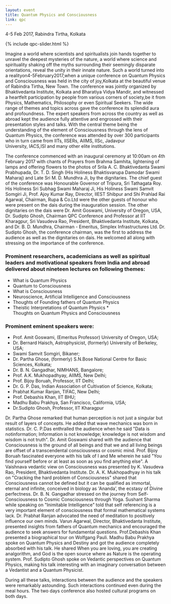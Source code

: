 ```yaml
---
layout: event
title: Quantum Physics and Consciousness
link: qpc
---
```


<p class="highlight">
4-5 Feb 2017, Rabindra Tirtha, Kolkata
</p>

{% include qpc-slider.html %}

Imagine a world where scientists and spiritualists join hands together to unravel the deepest mysteries of the nature, a world where science and spirituality shaking off the myths surrounding their seemingly disparate orientations, reveal the unity in their innate nature. Such a world turned into a realityon4-5February2017,when a unique conference on Quantum Physics and Consciousness was held in the city of joy,Kolkata at the beautiful venue of Rabindra Tirtha, New Town. The conference was jointly organized by Bhaktivedanta Institute, Kolkata and Bharatiya Vidya Mandir, and witnessed a heartfelt participation by people from various corners of society,be it from Physics, Mathematics, Philosophy or even Spiritual Seekers. The wide range of themes and topics across gave the conference its splendid aura and profoundness. The expert speakers from across the country as well as abroad kept the audience fully attentive and engrossed with their presentation styles and talks. With the central theme being the understanding of the element of Consciousness through the lens of Quantum Physics, the conference was attended by over 300 participants who in turn came from IITs, IISERs, AIIMS, IISc, Jadavpur University, IACS,ISI and many other elite institutions.

The conference commenced with an inaugural ceremony at 10:00am on 4th February 2017 with chants of Prayers from Brahma Samhita, lightening of lamps and offering flowers to the photos of Srila A. C. Bhaktivedanta Swami Prabhupada, Dr. T. D. Singh (His Holiness Bhaktisvarupa Damodar Swami Maharaj) and Late Sri M. D. Mundhra Ji, by the dignitaries. The chief guest of the conference was Honourable Governor of Tripura, Sri Tathagata Roy. His Holiness Sri Subhag Swami Maharaj Ji, His Holiness Swami Samvit Somgiri Ji, Prof. Ajoy Kumar Ray, Director, IIEST Shibpur and Shi Prahlad Rai Agarwal, Chairman, Rupa & Co.Ltd were the other guests of honour who were present on the dais during the inauguration session. The other dignitaries on the dais were Dr. Amit Goswami, University of Oregon, USA, Dr. Sudipto Ghosh, Chairman QPC Conference and Professor at IIT Kharagpur, Sri Vasudeva Rao, President, Bhaktivedanta Institute, Kolkata, and Dr. B. D. Mundhra, Chairman - Emeritus, Simplex Infrastructures Ltd. Dr. Sudipto Ghosh, the conference chairman, was the first to address the audience as well as the dignitaries on dais. He welcomed all along with stressing on the importance of the conference.

### Prominent researchers, academicians as well as spiritual leaders and motivational speakers from India and abroad delivered about nineteen lectures on following themes:

* What is Quantum Physics
* Quantum to Consciousness
* What is Consciousness
* Neuroscience, Artificial Intelligence and Consciousness
* Thoughts of Founding fathers of Quantum Physics
* Theistic Interpretations of Quantum Physics
​* Thoughts on Quantum Physics and Consciousness

### Prominent eminent speakers were:

* Prof. Amit Goswami, (Emeritus Professor) University of Oregon, USA;
* Dr. Bernard Haisch, Astrophysicist, (formerly) University of Berkeley, USA;
* Swami Samvit Somgiri, Bikaner;
* Dr. Partha Ghose, (formerly) S.N.Bose National Centre for Basic Sciences, Kolkata;
* Dr. B. N. Gangadhar, NIMHANS, Bangalore;
* Prof. A.K. Mukhopadhyay, AIIMS, New Delhi;
* Prof. Bijoy Boruah, Professor, IIT Delhi;
* Dr. G. P. Das, Indian Association of Cultivation of Science, Kolkata;
* Prabhat Kumar Ranjan, TIFAC, New Delhi;
* Prof. Debashis Khan, IIT BHU;
* Madhu Babu Prakhya, San Francisco, California, USA;
* Dr.Sudipto Ghosh, Professor, IIT Kharagpur

Dr. Partha Ghose remarked that human perception is not just a singular but result of layers of concepts. He added that wave mechanics was born in statistics. Dr. C. P.Das enthralled the audience when he said "Data is notinformation; Information is not knowledge; knowledge is not wisdom and wisdom is not truth".  Dr. Amit Goswami shared with the audience that Consciousness is the ground of all beings and that we and all living beings are offset of a transcendental consciousness or cosmic mind. Prof. Bijoy Boruah fascinated everyone with his talk of I and Me wherein he said "You find yourself before or at least as soon as you find anything else". A Vaishnava vedantic view on Consciousness was presented by K. Vasudeva Rao, President, Bhaktivedanta Institute. Dr. A. K. Mukhopadhyay in his talk on "​Cracking the hard problem of Consciousness" shared that Consciousness cannot be defined but it can be qualified as immortal, eternal and infinite, conceived in biology as 'Ananda’, the ecstasy of Divine perfectness. Dr. B. N. Gangadhar stressed on the journey from Self-Consciousness to Cosmic Consciousness through Yoga. Sushant Sharma while speaking on "Inimitable Intelligence" told that self referencing is a very important element of consciousness that formal mathematical systems lack. Dr. Prabhat Ranjan advocated the need of meditation to positively influence our own minds. Varun Agarwal, Director, Bhaktivedanta Institute, presented insights from fathers of Quantum mechanics and encouraged the audience to seek answers for fundamental questions. Prof.Debashis Khan presented a biographical tour on Wolfgang Pauli. Madhu Babu Prakhya spoke on Quantum Physics and Destiny and got the audience completely absorbed with his talk. He shared When you are loving, you are creating analgorithm, and God is the open source where as Nature is the operating system. Prof. Sudipto Ghosh spoke on Vedantic perspectives on Quantum Physics, making his talk interesting with an imaginary conversation between a Vedantist and a Quantum Physicist.

During all these talks, interactions between the audience and the speakers were remarkably astounding. Such interactions continued even during the meal hours. The two days conference also hosted cultural programs on both days.
